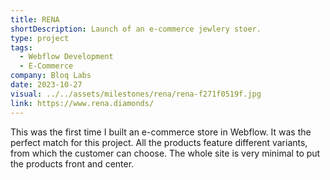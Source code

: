 ```yaml
---
title: RENA
shortDescription: Launch of an e-commerce jewlery stoer.
type: project
tags:
  - Webflow Development
  - E-Commerce
company: Bloq Labs
date: 2023-10-27
visual: ../../assets/milestones/rena/rena-f271f0519f.jpg
link: https://www.rena.diamonds/
---
```


This was the first time I built an e-commerce store in Webflow. It was the perfect match for this project. All the products feature different variants, from which the customer can choose. The whole site is very minimal to put the products front and center. 

